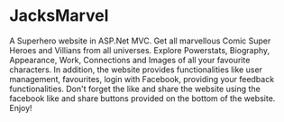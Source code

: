 # JacksMarvel
A Superhero website in ASP.Net MVC. Get all marvellous Comic Super Heroes and Villians from all universes. Explore Powerstats, Biography, Appearance, Work, Connections and Images of all your favourite characters. In addition, the website provides functionalities like user management, favourites, login with Facebook, providing your feedback functionalities. Don't forget the like and share the website using the facebook like and share buttons provided on the bottom of the website. Enjoy!
